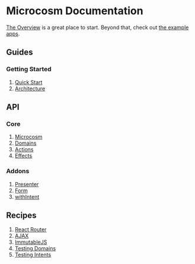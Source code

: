 # Microcosm Documentation

[The Overview](guides/01-overview.md) is a great place to
start. Beyond that, check out [the example apps](../examples).

## Guides

### Getting Started

1. [Quick Start](guides/quickstart.md)
2. [Architecture](guides/architecture.md)

## API

### Core

1. [Microcosm](api/microcosm.md)
2. [Domains](api/domains.md)
3. [Actions](api/actions.md)
4. [Effects](api/effects.md)

### Addons

1. [Presenter](api/presenter.md)
2. [Form](api/form.md)
3. [withIntent](api/with-intent.md)

## Recipes

1. [React Router](recipes/react-router.md)
2. [AJAX](recipes/ajax.md)
3. [ImmutableJS](recipes/immutable-js.md)
4. [Testing Domains](recipes/testing-domains.md)
5. [Testing Intents](recipes/testing-intents.md)
